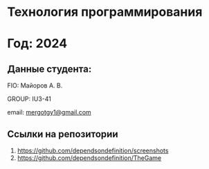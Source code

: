 # Технология программирования
# Год: 2024

## Данные студента:

FIO: Майоров А. В.

GROUP: IU3-41

email: mergotgy1@gmail.com

## Ссылки на репозитории

1. https://github.com/dependsondefinition/screenshots
2. https://github.com/dependsondefinition/TheGame
